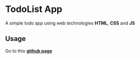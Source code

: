 # TodoList App
A simple todo app using web technologies **HTML**, **CSS** and **JS**
## Usage
Go to this [**github page**](https://tommy-lifelonglearner.github.io/TodoList/)